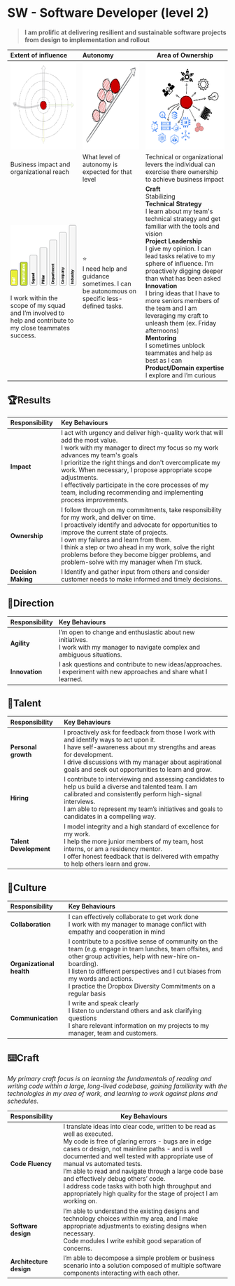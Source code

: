 # SW - Software Developer (level 2)

> **I am prolific at delivering resilient and sustainable software projects from design to implementation and rollout<br />**

| Extent of influence<br />                                                                                                                                        | Autonomy<br />                                                                                 | Area of Ownership<br />                                                                                                                                                                                                                                                                                                                                                                                                                                                                                                                                                                                                         |
|:-----------------------------------------------------------------------------------------------------------------------------------------------------------------|:-----------------------------------------------------------------------------------------------|---------------------------------------------------------------------------------------------------------------------------------------------------------------------------------------------------------------------------------------------------------------------------------------------------------------------------------------------------------------------------------------------------------------------------------------------------------------------------------------------------------------------------------------------------------------------------------------------------------------------------------|
| <img src="./../assets/Influence.png" alt="influence" style="height: 200px; align: center" />                                                                     | <img src="./../assets/Autonomy.png" alt="Autonomy" style="height: 200px; align: center" />     | <img src="./../assets/Ownership.png" alt="ownership" style="height: 200px; align: center" />                                                                                                                                                                                                                                                                                                                                                                                                                                                                                                                                    |
| Business impact and organizational reach                                                                                                                         | What level of autonomy is expected for that level                                              | Technical or organizational levers the individual can exercise there ownership to achieve business impact                                                                                                                                                                                                                                                                                                                                                                                                                                                                                                                       |
| ![extent2](./..\assets\level2\extent2.png)<br /><br />I work within the scope of my squad and I’m involved to help and contribute to my close teammates success. | ⭐<br />I need help and guidance sometimes. I can be autonomous on specific less-defined tasks. | **Craft**<br />Stabilizing<br />**Technical Strategy**<br />I learn about my team's technical strategy and get familiar with the tools and vision<br />**Project Leadership**<br />I give my opinion. I can lead tasks relative to my sphere of influence. I'm proactively digging deeper than what has been asked<br />**Innovation**<br />I bring ideas that I have to more seniors members of the team and I am leveraging my craft to unleash them (ex. Friday afternoons)<br />**Mentoring**<br />I sometimes unblock teammates and help as best as I can<br />**Product/Domain expertise**<br />I explore and I’m curious |

## 🏆Results

| **Responsibility**  | **Key Behaviours**                                                                                                                                                                                                                                                                                                                                                                                                                |
| :------------------- |:----------------------------------------------------------------------------------------------------------------------------------------------------------------------------------------------------------------------------------------------------------------------------------------------------------------------------------------------------------------------------------------------------------------------------------|
| **Impact**| I act with urgency and deliver high-quality work that will add the most value. <br />I work with my manager to direct my focus so my work advances my team's goals <br />I prioritize the right things and don't overcomplicate my work. When necessary, I propose appropriate scope adjustments. <br />I effectively participate in the core processes of my team, including recommending and implementing process improvements. |
| **Ownership**| I follow through on my commitments, take responsibility for my work, and deliver on time. <br /> I proactively identify and advocate for opportunities to improve the current state of projects. <br />I own my failures and learn from them. <br />I think a step or two ahead in my work, solve the right problems before they become bigger problems, and problem-solve with my manager when I'm stuck.                        |
| **Decision Making**| I Identify and gather input from others and consider customer needs to make informed and timely decisions.                                                                                                                                                                                                                                                                                                                        |

## 🌟Direction

| **Responsibility** | **Key Behaviours**                                                                                                                    |
|:-------------------|:--------------------------------------------------------------------------------------------------------------------------------------|
| **Agility**        | I’m open to change and enthusiastic about new initiatives. <br />I work with my manager to navigate complex and ambiguous situations. |
| **Innovation**     | I ask questions and contribute to new ideas/approaches. <br />I experiment with new approaches and share what I learned.    |

## 🌳Talent

| **Responsibility**     | **Key Behaviours**                                                                                                                                                                                                                                                                   |
|:-----------------------|:-------------------------------------------------------------------------------------------------------------------------------------------------------------------------------------------------------------------------------------------------------------------------------------|
| **Personal growth**    | I proactively ask for feedback from those I work with and identify ways to act upon it. <br /> I have self-awareness about my strengths and areas for development. <br /> I drive discussions with my manager about aspirational goals and seek out opportunities to learn and grow. |
| **Hiring**             | I contribute to interviewing and assessing candidates to help us build a diverse and talented team. I am calibrated and consistently perform high-signal interviews. <br /> I am able to represent my team’s initiatives and goals to candidates in a compelling way.                |
| **Talent Development** | I model integrity and a high standard of excellence for my work. <br /> I help the more junior members of my team, host interns, or am a residency mentor. <br /> I offer honest feedback that is delivered with empathy to help others learn and grow.                              |

## 🌳Culture

| **Responsibility**        | **Key Behaviours**                                                                                                                                                                                                                                                                                                           |
| :------------------------ |:-----------------------------------------------------------------------------------------------------------------------------------------------------------------------------------------------------------------------------------------------------------------------------------------------------------------------------|
| **Collaboration**         | I can effectively collaborate to get work done<br/>I work with my manager to manage conflict with empathy and cooperation in mind                                                                                                                                                                                            |
| **Organizational health** | I contribute to a positive sense of community on the team (e.g. engage in team lunches, team offsites, and other group activities, help with new-hire on-boarding). <br/>I listen to different perspectives and I cut biases from my words and actions. <br/>I practice the Dropbox Diversity Commitments on a regular basis |
| **Communication**         | I write and speak clearly<br/>I listen to understand others and ask clarifying questions<br/>I share relevant information on my projects to my manager, team and customers.                                                                                                                                                  |

## ⌨️Craft

*My primary craft focus is on learning the fundamentals of reading and writing code within a large, long-lived codebase, gaining familiarity with the technologies in my area of work, and learning to work against plans and schedules.*

| **Responsibility**      | **Key Behaviours**                                                                                                                                                                                                                                                                                                                                                                                                                                                                                     |
|:------------------------|--------------------------------------------------------------------------------------------------------------------------------------------------------------------------------------------------------------------------------------------------------------------------------------------------------------------------------------------------------------------------------------------------------------------------------------------------------------------------------------------------------|
| **Code Fluency**        | I translate ideas into clear code, written to be read as well as executed. <br/> My code is free of glaring errors - bugs are in edge cases or design, not mainline paths - and is well documented and well tested with appropriate use of manual vs automated tests. <br/> I’m able to read and navigate through a large code base and effectively debug others’ code. <br /> I address code tasks with both high throughput and appropriately high quality for the stage of project I am working on. |
| **Software design**     | I’m able to understand the existing designs and technology choices within my area, and I make appropriate adjustments to existing designs when necessary. <br/> Code modules I write exhibit good separation of concerns.                                                                                                                                                                                                                                                                              |
| **Architecture design** | I’m able to decompose a simple problem or business scenario into a solution composed of multiple software components interacting with each other.                                                                                                                                                                                                                                                                                                                                                      |
